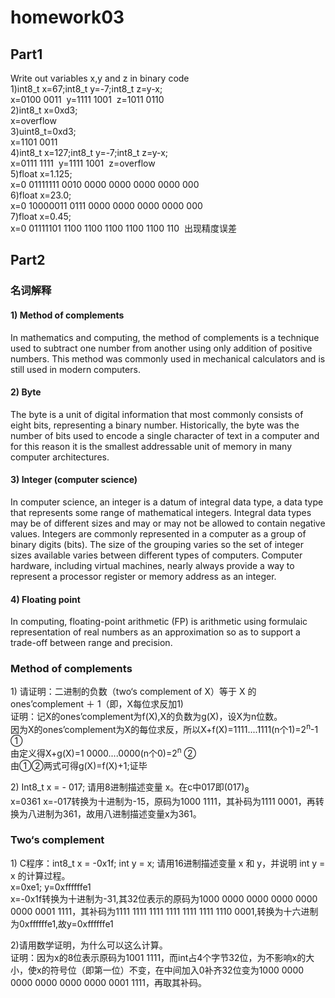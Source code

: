 # homework03

## Part1

Write out variables x,y and z in binary code<br/>
1)int8_t&nbsp;x=67;int8_t&nbsp;y=-7;int8_t&nbsp;z=y-x;<br/>
x=0100 0011&nbsp;&nbsp;y=1111 1001&nbsp;&nbsp;z=1011 0110<br/>
2)int8_t&nbsp;x=0xd3;<br/>
x=overflow<br/>
3)uint8_t=0xd3;<br/>
x=1101 0011<br/>
4)int8_t&nbsp;x=127;int8_t&nbsp;y=-7;int8_t&nbsp;z=y-x;<br/>
x=0111 1111&nbsp;&nbsp;y=1111 1001&nbsp;&nbsp;z=overflow<br/>
5)float&nbsp;x=1.125;<br/>
x=0 01111111 0010 0000 0000 0000 0000 000<br/>
6)float&nbsp;x=23.0;<br/>
x=0 10000011 0111 0000 0000 0000 0000 000<br/>
7)float&nbsp;x=0.45;<br/>
x=0 01111101 1100 1100 1100 1100 1100 110&nbsp;&nbsp;出现精度误差


## Part2

### 名词解释

#### 1)	Method of complements<br/>
In mathematics and computing, the method of complements is a technique used to subtract one number from another using only addition of positive numbers. This method was commonly used in mechanical calculators and is still used in modern computers.

#### 2)	Byte<br/>
The byte is a unit of digital information that most commonly consists of eight bits, representing a binary number. Historically, the byte was the number of bits used to encode a single character of text in a computer and for this reason it is the smallest addressable unit of memory in many computer architectures.

#### 3)	Integer (computer science)<br/>
In computer science, an integer is a datum of integral data type, a data type that represents some range of mathematical integers. Integral data types may be of different sizes and may or may not be allowed to contain negative values. Integers are commonly represented in a computer as a group of binary digits (bits). The size of the grouping varies so the set of integer sizes available varies between different types of computers. Computer hardware, including virtual machines, nearly always provide a way to represent a processor register or memory address as an integer.

#### 4)	Floating point<br/>
In computing, floating-point arithmetic (FP) is arithmetic using formulaic representation of real numbers as an approximation so as to support a trade-off between range and precision.

### Method of complements

1)&nbsp;请证明：二进制的负数（two‘s complement of X）等于 X 的 ones’complement ＋ 1（即，X每位求反加1)<br/>
证明：记X的ones’complement为f(X),X的负数为g(X)，设X为n位数。<br/>
因为X的ones’complement为X的每位求反，所以X+f(X)=1111....1111(n个1)=2<sup>n</sup>-1 ① <br/>
由定义得X+g(X)=1 0000....0000(n个0)=2<sup>n</sup> ②<br/>
由①②两式可得g(X)=f(X)+1;证毕

2)&nbsp;Int8_t x = - 017; 请用8进制描述变量 x。在c中017即(017)<sub>8</sub><br/>
x=0361
x=-017转换为十进制为-15，原码为1000 1111，其补码为1111 0001，再转换为八进制为361，故用八进制描述变量x为361。

### Two‘s complement

1)&nbsp;C程序：int8_t x = -0x1f; int y = x; 请用16进制描述变量 x 和 y，并说明 int
y = x 的计算过程。<br/>
x=0xe1;   y=0xffffffe1<br/>
x=-0x1f转换为十进制为-31,其32位表示的原码为1000 0000 0000 0000 0000 0000 0001 1111，其补码为1111 1111 1111 1111 1111 1111 1110 0001,转换为十六进制为0xffffffe1,故y=0xffffffe1

2)请用数学证明，为什么可以这么计算。<br/>
证明：因为x的8位表示原码为1001 1111，而int占4个字节32位，为不影响x的大小，使x的符号位（即第一位）不变，在中间加入0补齐32位变为1000 0000 0000 0000 0000 0000 0001 1111，再取其补码。